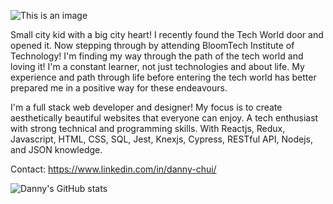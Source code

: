  ![This is an image](https://thankyouposters.com/wp-content/uploads/2020/08/Welcome-01-colors-on-white-banner-6x3-ft-H.jpg)


Small city kid with a big city heart! I recently found the Tech World door and opened it. Now stepping through by attending BloomTech Institute of Technology! I'm finding my way through the path of the tech world and loving it! I'm a constant learner, not just technologies and about life. My experience and path through life before entering the tech world has better prepared me in a positive way for these endeavours.
 
I'm a full stack web developer and designer! My focus is to create aesthetically beautiful websites that everyone can enjoy. A tech enthusiast with strong technical and programming skills. With Reactjs, Redux, Javascript, HTML, CSS, SQL, Jest, Knexjs, Cypress, RESTful API, Nodejs, and JSON knowledge.

 Contact: https://www.linkedin.com/in/danny-chui/
 
 ![Danny's GitHub stats](https://github-readme-stats.vercel.app/api?username=wreck888&?theme=dark_icons=true)

<!--
**wreck888/wreck888** is a ✨ _special_ ✨ repository because its `README.md` (this file) appears on your GitHub profile.

Here are some ideas to get you started:

- 🔭 I’m currently working on ...
- 🌱 I’m currently learning ...
- 👯 I’m looking to collaborate on ...
- 🤔 I’m looking for help with ...
- 💬 Ask me about ...
- 📫 How to reach me: ...
- 😄 Pronouns: ...
- ⚡ Fun fact: ...
-->
